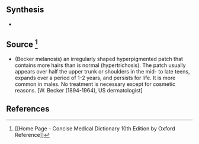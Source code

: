## Synthesis
- 
## Source [^1]
- (Becker melanosis) an irregularly shaped hyperpigmented patch that contains more hairs than is normal (hypertrichosis). The patch usually appears over half the upper trunk or shoulders in the mid- to late teens, expands over a period of 1-2 years, and persists for life. It is more common in males. No treatment is necessary except for cosmetic reasons. \[W. Becker (1894-1964), US dermatologist]
## References

[^1]: [[Home Page - Concise Medical Dictionary 10th Edition by Oxford Reference]]